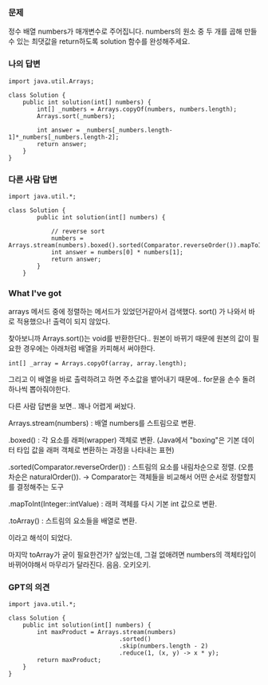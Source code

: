 ### 문제
정수 배열 numbers가 매개변수로 주어집니다. numbers의 원소 중 두 개를 곱해 만들 수 있는 최댓값을 return하도록 solution 함수를 완성해주세요.


### 나의 답변
```
import java.util.Arrays;

class Solution {
    public int solution(int[] numbers) {
        int[] _numbers = Arrays.copyOf(numbers, numbers.length);
        Arrays.sort(_numbers);

        int answer = _numbers[_numbers.length-1]*_numbers[_numbers.length-2];
        return answer;
    }
}
```

### 다른 사람 답변
```
import java.util.*;

class Solution {
        public int solution(int[] numbers) {

            // reverse sort
            numbers = Arrays.stream(numbers).boxed().sorted(Comparator.reverseOrder()).mapToInt(Integer::intValue).toArray();
            int answer = numbers[0] * numbers[1];
            return answer;
        }
    }
```

### What I've got
arrays 메서드 중에 정렬하는 메서드가 있었던거같아서 검색했다. 
sort() 가 나와서 바로 적용했으나! 출력이 되지 않았다.

찾아보니까 Arrays.sort()는 void를 반환한단다..
원본이 바뀌기 때문에 원본의 값이 필요한 경우에는 아래처럼 배열을 카피해서 써야한다. 
```
int[] _array = Arrays.copyOf(array, array.length);
```

그리고 이 배열을 바로 출력하려고 하면 주소값을 뱉어내기 때문에.. for문을 손수 돌려 하나씩 뽑아줘야한다.

다른 사람 답변을 보면.. 꽤나 어렵게 써놨다. 

Arrays.stream(numbers) : 배열 numbers를 스트림으로 변환.

.boxed() : 각 요소를 래퍼(wrapper) 객체로 변환. (Java에서 "boxing"은 기본 데이터 타입 값을 래퍼 객체로 변환하는 과정을 나타내는 표현)

.sorted(Comparator.reverseOrder()) : 스트림의 요소를 내림차순으로 정렬. (오름차순은 naturalOrder()).
-> Comparator는 객체들을 비교해서 어떤 순서로 정렬할지를 결정해주는 도구

.mapToInt(Integer::intValue) : 래퍼 객체를 다시 기본 int 값으로 변환.

.toArray() : 스트림의 요소들을 배열로 변환.

이라고 해석이 되었다.

마지막 toArray가 굳이 필요한건가? 싶었는데, 그걸 없애려면 numbers의 객체타입이 바뀌어야해서 마무리가 달라진다. 
음음. 오키오키.


### GPT의 의견
```
import java.util.*;

class Solution {
    public int solution(int[] numbers) {
        int maxProduct = Arrays.stream(numbers)
                               .sorted()
                               .skip(numbers.length - 2)
                               .reduce(1, (x, y) -> x * y);
        return maxProduct;
    }
}
```
